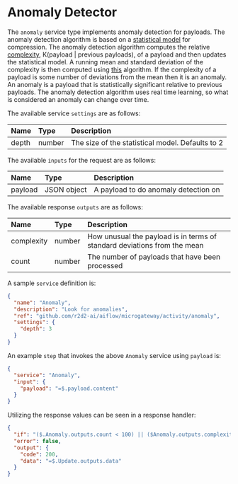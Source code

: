 # Anomaly Detector

The `anomaly` service type implements anomaly detection for payloads. The anomaly detection algorithm is based on a [statistical model](https://fgiesen.wordpress.com/2015/05/26/models-for-adaptive-arithmetic-coding/) for compression. The anomaly detection algorithm computes the relative [complexity](https://en.wikipedia.org/wiki/Kolmogorov_complexity), K(payload | previous payloads), of a payload and then updates the statistical model. A running mean and standard deviation of the complexity is then computed using [this](https://dev.to/nestedsoftware/calculating-standard-deviation-on-streaming-data-253l) algorithm. If the complexity of a payload is some number of deviations from the mean then it is an anomaly. An anomaly is a payload that is statistically significant relative to previous payloads. The anomaly detection algorithm uses real time learning, so what is considered an anomaly can change over time.

The available service `settings` are as follows:

| Name   |  Type   | Description   |
|:-----------|:--------|:--------------|
| depth | number |  The size of the statistical model. Defaults to 2 |

The available `inputs` for the request are as follows:

| Name   |  Type   | Description   |
|:-----------|:--------|:--------------|
| payload | JSON object | A payload to do anomaly detection on |

The available response `outputs` are as follows:

| Name   |  Type   | Description   |
|:-----------|:--------|:--------------|
| complexity | number | How unusual the payload is in terms of standard deviations from the mean |
| count | number | The number of payloads that have been processed |

A sample `service` definition is:

```json
{
  "name": "Anomaly",
  "description": "Look for anomalies",
  "ref": "github.com/r2d2-ai/aiflow/microgateway/activity/anomaly",
  "settings": {
    "depth": 3
  }
}
```

An example `step` that invokes the above `Anomaly` service using `payload` is:

```json
{
  "service": "Anomaly",
  "input": {
    "payload": "=$.payload.content"
  }
}
```

Utilizing the response values can be seen in a response handler:

```json
{
  "if": "($.Anomaly.outputs.count < 100) || ($Anomaly.outputs.complexity < 3)",
  "error": false,
  "output": {
    "code": 200,
    "data": "=$.Update.outputs.data"
  }
}
```
